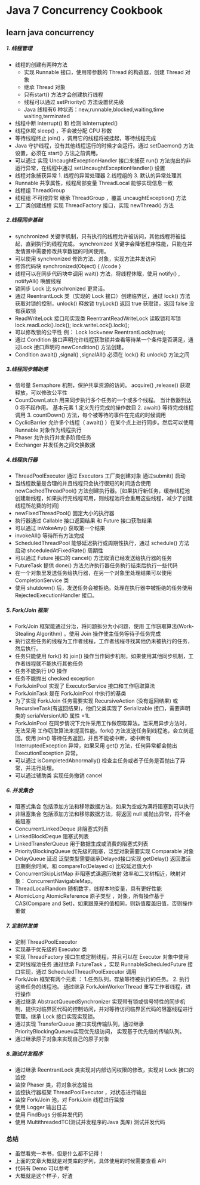 # Java 7 Concurrency Cookbook
## learn java concurrency
##### 1. 线程管理
* 线程的创建有两种方法 
   * 实现 Runnable 接口，使用带参数的 Thread 的构造器，创建 Thread 对象
   * 继承 Thread 对象
   * 只有start() 方法才会创建执行线程
   * 线程可以通过 setPriority() 方法设置优先级
   * Java 线程有6 种状态：new,runnable,blocked,waiting,time waiting,terminated
* 线程中断 interrupt() 和 检测 isInterrupted()
* 线程休眠 sleep() ，不会被分配 CPU 秒数
* 等待线程终止 join() ，调用它的线程将被挂起，等待线程完成
* Java 守护线程，没有其他线程运行的时候才会运行。通过 setDaemon() 方法设置，必须在 start() 方法之前调用。
* 可以通过 实现 UncaughtExceptionHandler 接口来捕获 run() 方法抛出的非运行异常，在线程中通过 setUncaughtExceptionHandler() 设置
* 线程对象捕获异常 1. 线程的异常处理器 2.线程组的 3. 默认的异常处理其
* Runnable 共享属性，线程局部变量 ThreadLocal 能够实现信息一致
* 线程组 ThreadGroup
* 线程组 不可控异常 继承 ThreadGroup ，覆盖 uncaughtException() 方法
* 工厂类创建线程 实现 ThreadFactory 接口，实现 newThread() 方法

##### 2.线程同步基础
* synchronized 关键字机制，只有执行的线程允许被访问，其他线程将被挂起，直到执行的线程完成。 synchronized 关键字会降低程序性能，只能在并发情景中需要修改共享数据的时间使用。 
* 可以使用 synchronized 修饰方法、对象，实现方法并发访问
* 修饰代码块 synchronized(Object) {  //code   }
* 线程可以在同步代码块中调用 wait() 方法，将线程休眠，使用 notify() , notifyAll() 唤醒线程
* 锁同步 Lock 比 synchronized 更灵活。
* 通过 ReentrantLock 类（实现的 Lock 接口）创建临界区，通过 lock() 方法获取对锁的控制，unlock() 释放锁 tryLock() 返回 true 获取锁，返回 false 没有获取锁
* ReadWriteLock 接口和实现类 ReentrantReadWriteLock 读取锁和写锁 lock.readLock().lock(); lock.writeLock().lock();
* 可以修改锁的公平性 例： Lock lock=new ReentrantLock(true);
* 通过 Condition 接口声明允许线程获取锁并查看等待某一个条件是否满足，通过Lock 接口声明的 newCondition() 方法创建。
* Condition await() ,signal() ,signalAll() 必须在 lock() 和 unlock() 方法之间

##### 3.线程同步辅助类
* 信号量 Semaphore 机制，保护共享资源的访问。 acquire() ,release() 获取释放，可以修改公平性
* CountDownLatch 用来同步执行多个任务的一个或多个线程。 当计数器到达 0 将不起作用。 基本元素 1.定义先行完成的操作数目 2. await() 等待完成线程调用 3. countDown() 方法，每个被等待的事件在完成的时候调用
* CyclicBarrier 允许多个线程（ await() ）在某个点上进行同步。然后可以使用 Runnable 对象作为线程执行
* Phaser 允许执行并发多阶段任务
* Exchanger 并发任务之间交换数据

##### 4.线程执行器
* ThreadPoolExecutor 通过 Executors 工厂类创建对象 通过submit() 启动
* 当线程数量是合理的并且线程只会执行很短的时间适合使用 newCachedThreadPool() 方法创建执行器。[如果执行新任务，缓存线程池创建新线程，如果执行完线程可用，则线程池将会重用这些线程，减少了创建线程所花费的时间]
* newFixedThreadPool() 固定大小的执行器
* 执行器通过 Callable 接口返回结果 和 Future 接口获取结果
* 可以通过 inVokeAny() 获取第一个结果 
* invokeAll() 等待所有方法完成
* ScheduledThreadPool 能够延迟执行或周期性执行，通过 schedule() 方法启动 shceduledAtFixedRate() 周期性
* 可以通过 Future 接口的 cancel() 方法取消已经发送给执行器的任务
* FutureTask 提供 done() 方法允许执行器任务执行结束后执行一些代码
* 在一个对象里发送任务给执行器，在另一个对象里处理结果可以使用 CompletionService 类
* 使用 shutdown() 后，发送任务会被拒绝。处理在执行器中被拒绝的任务使用 RejectedExecutionHandler 接口。

##### 5. Fork/Join 框架
* Fork/Join 框架能通过分治，将问题拆分为小问题，使用 工作窃取算法(Work-Stealing Algorithm) 。使用 Join 操作使主任务等待子任务完成
* 执行这些任务的线程为工作者线程，工作者线程寻找其他仍未被执行的任务，然后执行。
* 任务只能使用 fork() 和 join() 操作当作同步机制，如果使用其他同步机制，工作者线程就不能执行其他任务
* 任务不能执行 I/O 操作
* 任务不能抛出 checked exception
* ForkJoinPool 实现了 ExecutorService 接口和工作窃取算法
* ForkJoinTask 是在 ForkJoinPool 中执行的基类
* 为了实现 Fork/Join 任务需要实现 RecursiveAction (没有返回结果) 或 RecursiveTask(有返回结果)，他们父类实现了 Serializable 接口，需要声明类的 serialVersionUID 属性 =1L
* ForkJoinPool 在同步情况下允许采用工作做窃取算法。当采用异步方法时，无法采用 工作窃取算法来提高性能。fork() 方法发送任务到线程池，会立刻返回。使用 join() 等待任务返回，并且不能被中断，被中断有 InterruptedException 异常，如果采用 get() 方法，任何异常都会抛出 ExecutionException 异常。
* 可以通过 isCompletedAbnormally() 检查主任务或者子任务是否抛出了异常，并进行处理。
* 可以通过辅助类 实现任务撤销 cancel

##### 6. 并发集合
* 阻塞式集合 包括添加方法和移除数据方法，如果为空或为满将阻塞到可以执行
* 非阻塞集合 包括添加方法和移除数据方法，将返回 null 或抛出异常，将不会被阻塞
* ConcurrentLinkedDeque 非阻塞式列表
* LinkedBlockDeque 阻塞式列表
* LinkedTransferQueue 用于数据生成或消费的阻塞式列表
* PriorityBlockingQueue 优先级的阻塞，泛型对象需要实现 Comparable 对象
* DelayQueue 延迟 泛型类型需要继承Delayed接口实现 getDelay() 返回激活日期剩余时间，和 compareTo(Delayed o) 比较延迟值大小 
* ConcurrentSkipListMap 非阻塞式课遍历映射 效率和二叉树相近，映射对象： ConcurrentNavigableMap。
* ThreadLocalRandom 随机数字，线程本地变量，具有更好性能
* AtomicLong AtomicReference 原子类型 ，对象，所有操作基于 CAS(Compare and Set)，如果跟原来的值相同，则新值覆盖旧值，否则操作重做

##### 7. 定制并发类
* 定制 ThreadPoolExecutor
* 实现基于优先级的 Executor 类
* 实现 ThreadFactory 接口生成定制线程，并且可以在 Executor 对象中使用
* 定时线程池任务 通过继承 FutureTask ，实现 RunnableScheduledFuture 接口实现，通过 ScheduledThreadPoolExecutor 调用
* Fork/Join 框架有两个元素 ： 1.任务队列，存放等待被执行的任务。 2. 执行这些任务的线程池。 通过继承 ForkJoinWorkerThread 重写工作者线程，进行操作
* 通过继承 AbstractQueuedSynchronizer 实现带有锁或信号特性的同步机制，提供对临界区代码的控制访问，并对等待访问临界区代码的阻塞线程进行管理。继承 Lock 接口实现实现锁。
* 通过实现 TransferQueue 接口实现传输队列，通过继承 PriorityBlockingQueueu实现优先级访问， 实现基于优先级的传输队列。
* 通过继承原子对象来实现自己的原子对象

##### 8.测试并发程序
* 通过继承 ReentrantLock 类实现对内部访问权限的修改，实现对 Lock 接口的监控
* 监控 Phaser 类，将对象状态输出
* 监控执行器框架 ThreadPoolExecutor ，对状态进行输出
* 监控 Fork/Join 池，对 Fork/Join 线程进行监控
* 使用 Logger 输出日志
* 使用 FindBugs 分析并发代码
* 使用 MultithreadedTC(测试并发程序的Java 类库) 测试并发代码

### 总结
* 虽然看完一本书，但是什么都不记得！
* 上面的文章大概就是对类库的罗列，具体使用的时候需要查看 API
* 代码有 Demo 可以参考
* 大概就是这个样子，好渣
